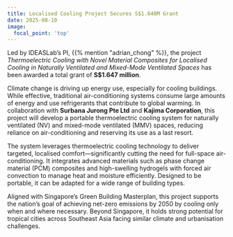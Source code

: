 ```yaml
---
title: Localised Cooling Project Secures S$1.648M Grant
date: 2025-08-10
image:
  focal_point: 'top'
---
```


Led by IDEASLab’s PI, {{% mention "adrian_chong" %}}, the project *Thermoelectric Cooling with Novel Material Composites for Localised Cooling in Naturally Ventilated and Mixed-Mode Ventilated Spaces* has been awarded a total grant of **S$1.647 million**.

<!--more-->

Climate change is driving up energy use, especially for cooling buildings. While effective, traditional air-conditioning systems consume large amounts of energy and use refrigerants that contribute to global warming. In collaboration with **Surbana Jurong Pte Ltd** and **Kajima Corporation**, this project will develop a portable thermoelectric cooling system for naturally ventilated (NV) and mixed-mode ventilated (MMV) spaces, reducing reliance on air-conditioning and reserving its use as a last resort.

The system leverages thermoelectric cooling technology to deliver targeted, localised comfort—significantly cutting the need for full-space air-conditioning. It integrates advanced materials such as phase change material (PCM) composites and high-swelling hydrogels with forced air convection to manage heat and moisture efficiently. Designed to be portable, it can be adapted for a wide range of building types.

Aligned with Singapore’s Green Building Masterplan, this project supports the nation’s goal of achieving net-zero emissions by 2050 by cooling only when and where necessary. Beyond Singapore, it holds strong potential for tropical cities across Southeast Asia facing similar climate and urbanisation challenges.





